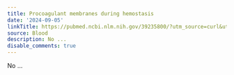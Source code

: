 ```yaml
---
title: Procoagulant membranes during hemostasis
date: '2024-09-05'
linkTitle: https://pubmed.ncbi.nlm.nih.gov/39235800/?utm_source=curl&utm_medium=rss&utm_campaign=journals&utm_content=7603509&fc=None&ff=20240905183041&v=2.18.0.post9+e462414
source: Blood
description: No ...
disable_comments: true
---
```

No ...